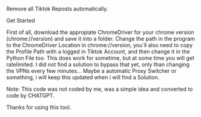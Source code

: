 Remove all Tiktok Reposts automatically.



Get Started

First of all, download the appropiate ChromeDriver for your chrome version (chrome://version) and save it into a folder.
Change the path in the program to the ChromeDriver Location
in chrome://version, you`ll also need to copy the Profile Path with a logged in Tiktok Account, and then change it in the Python File too.
This does work for sometime, but at some time you will get ratelimited. I did not find a solution to bypass that yet, only than changing the VPNs every few minutes...
Maybe a automatic Proxy Switcher or something, i will keep this updated when i will find a Solution.

Note:
This code was not coded by me, was a simple idea and converted to code by CHATGPT.


















Thanks for using this tool.
